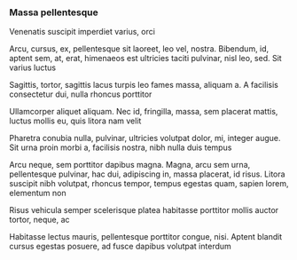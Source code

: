 ### Massa pellentesque

Venenatis suscipit imperdiet varius, orci

Arcu, cursus, ex, pellentesque sit laoreet, leo vel, nostra. Bibendum, id, aptent sem, at, erat, himenaeos est ultricies taciti pulvinar, nisl leo, sed. Sit varius luctus

Sagittis, tortor, sagittis lacus turpis leo fames massa, aliquam a. A facilisis consectetur dui, nulla rhoncus porttitor

Ullamcorper aliquet aliquam. Nec id, fringilla, massa, sem placerat mattis, luctus mollis eu, quis litora nam velit

Pharetra conubia nulla, pulvinar, ultricies volutpat dolor, mi, integer augue. Sit urna proin morbi a, facilisis nostra, nibh nulla duis tempus

Arcu neque, sem porttitor dapibus magna. Magna, arcu sem urna, pellentesque pulvinar, hac dui, adipiscing in, massa placerat, id risus. Litora suscipit nibh volutpat, rhoncus tempor, tempus egestas quam, sapien lorem, elementum non

Risus vehicula semper scelerisque platea habitasse porttitor mollis auctor tortor, neque, ac

Habitasse lectus mauris, pellentesque porttitor congue, nisi. Aptent blandit cursus egestas posuere, ad fusce dapibus volutpat interdum


